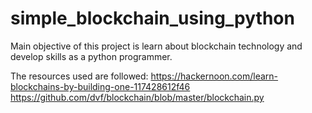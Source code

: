 # simple_blockchain_using_python
Main objective of this project is learn about blockchain technology and develop skills as a python programmer.

The resources used are followed:
https://hackernoon.com/learn-blockchains-by-building-one-117428612f46
https://github.com/dvf/blockchain/blob/master/blockchain.py
